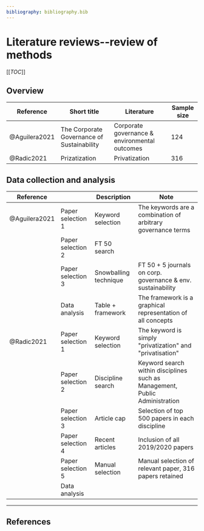 ```yaml
---
bibliography: bibliography.bib
---
```


# Literature reviews--review of methods

[[_TOC_]]

## Overview

Reference       | Short title                                   | Literature                                        | Sample size
---             | ---                                           | ---                                               | ---
@Aguilera2021   | The Corporate Governance of Sustainability    | Corporate governance & environmental outcomes     | 124
@Radic2021      | Prizatization                                 | Privatization                                     | 316

## Data collection and analysis

Reference       |                   | Description               | Note
---             | ----              | ---                       | ------------
@Aguilera2021   | Paper selection 1 | Keyword selection         | The keywords are a combination of arbitrary governance terms
</br>           | Paper selection 2 | FT 50 search              |
</br>           | Paper selection 3 | Snowballing technique     | FT 50 + 5 journals on corp. governance & env. sustainability
</br>           | Data analysis     | Table + framework         | The framework is a graphical representation of all concepts
@Radic2021      | Paper selection 1 | Keyword selection         | The keyword is simply "privatization" and "privatisation"
</br>           | Paper selection 2 | Discipline search         | Keyword search within disciplines such as Management, Public Administration 
</br>           | Paper selection 3 | Article cap               | Selection of top 500 papers in each discipline
</br>           | Paper selection 4 | Recent articles           | Inclusion of all 2019/2020 papers
</br>           | Paper selection 5 | Manual selection          | Manual selection of relevant paper, 316 papers retained
</br>           | Data analysis     |

---

## References